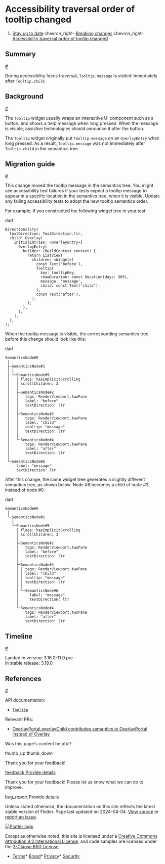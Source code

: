 Accessibility traversal order of tooltip changed
================================================

1. [Stay up to date](/release) chevron\_right- [Breaking changes](/release/breaking-changes) chevron\_right- [Accessibility traversal order of tooltip changed](/release/breaking-changes/tooltip-semantics-order)

Summary
-------

[#](#summary)

During accessibility focus traversal, `Tooltip.message` is visited immediately after `Tooltip.child`.

Background
----------

[#](#background)

The `Tooltip` widget usually wraps an interactive UI component such as a button, and shows a help message when long pressed. When the message is visible, assistive technologies should announce it after the button.

The `Tooltip` widget originally put `Tooltip.message` on an `OverlayEntry` when long pressed. As a result, `Tooltip.message` was not immediately after `Tooltip.child` in the semantics tree.

Migration guide
---------------

[#](#migration-guide)

This change moved the tooltip message in the semantics tree. You might see accessibility test failures if your tests expect a tooltip message to appear in a specific location in the semantics tree, when it is visible. Update any failing accessibility tests to adopt the new tooltip semantics order.

For example, if you constructed the following widget tree in your test:

dart

```
Directionality(
  textDirection: TextDirection.ltr,
  child: Overlay(
    initialEntries: <OverlayEntry>[
      OverlayEntry(
        builder: (BuildContext context) {
          return ListView(
            children: <Widget>[
              const Text('before'),
              Tooltip(
                key: tooltipKey,
                showDuration: const Duration(days: 365),
                message: 'message',
                child: const Text('child'),
              ),
              const Text('after'),
            ],
          );
        },
      ),
    ],
  ),
);
```

When the tooltip message is visible, the corresponding semantics tree before this change should look like this:

dart

```
SemanticsNode#0
 │
 ├─SemanticsNode#1
 │ │
 │ └─SemanticsNode#5
 │   │ flags: hasImplicitScrolling
 │   │ scrollChildren: 3
 │   │
 │   ├─SemanticsNode#2
 │   │   tags: RenderViewport.twoPane
 │   │   label: "before"
 │   │   textDirection: ltr
 │   │
 │   ├─SemanticsNode#3
 │   │   tags: RenderViewport.twoPane
 │   │   label: "child"
 │   │   tooltip: "message"
 │   │   textDirection: ltr
 │   │
 │   └─SemanticsNode#4
 │       tags: RenderViewport.twoPane
 │       label: "after"
 │       textDirection: ltr
 │
 └─SemanticsNode#6
     label: "message"
     textDirection: ltr
```

After this change, the same widget tree generates a slightly different semantics tree, as shown below. Node #6 becomes a child of node #3, instead of node #0.

dart

```
SemanticsNode#0
 │
 └─SemanticsNode#1
   │
   └─SemanticsNode#5
     │ flags: hasImplicitScrolling
     │ scrollChildren: 3
     │
     ├─SemanticsNode#2
     │   tags: RenderViewport.twoPane
     │   label: "before"
     │   textDirection: ltr
     │
     ├─SemanticsNode#3
     │ │ tags: RenderViewport.twoPane
     │ │ label: "child"
     │ │ tooltip: "message"
     │ │ textDirection: ltr
     │ │
     │ └─SemanticsNode#6
     │     label: "message"
     │     textDirection: ltr
     │
     └─SemanticsNode#4
         tags: RenderViewport.twoPane
         label: "after"
         textDirection: ltr
```

Timeline
--------

[#](#timeline)

Landed in version: 3.16.0-11.0.pre  
 In stable release: 3.19.0

References
----------

[#](#references)

API documentation:

* [`Tooltip`](https://api.flutter.dev/flutter/material/Tooltip-class.html)

Relevant PRs:

* [OverlayPortal.overlayChild contributes semantics to OverlayPortal instead of Overlay](https://github.com/flutter/flutter/pull/134921)

Was this page's content helpful?

thumb\_up thumb\_down

Thank you for your feedback!

 [feedback Provide details](https://github.com/flutter/website/issues/new?template=1_page_issue.yml&&page-url=https://docs.flutter.dev/release/breaking-changes/tooltip-semantics-order/&page-source=https://github.com/flutter/website/tree/main/src/content/release/breaking-changes/tooltip-semantics-order.md)

Thank you for your feedback! Please let us know what we can do to improve.

 [bug\_report Provide details](https://github.com/flutter/website/issues/new?template=1_page_issue.yml&&page-url=https://docs.flutter.dev/release/breaking-changes/tooltip-semantics-order/&page-source=https://github.com/flutter/website/tree/main/src/content/release/breaking-changes/tooltip-semantics-order.md)

Unless stated otherwise, the documentation on this site reflects the latest stable version of Flutter. Page last updated on 2024-04-04. [View source](https://github.com/flutter/website/tree/main/src/content/release/breaking-changes/tooltip-semantics-order.md) or [report an issue](https://github.com/flutter/website/issues/new?template=1_page_issue.yml&&page-url=https://docs.flutter.dev/release/breaking-changes/tooltip-semantics-order/&page-source=https://github.com/flutter/website/tree/main/src/content/release/breaking-changes/tooltip-semantics-order.md "Report an issue with this page").

[![Flutter logo](/assets/images/branding/flutter/logo+text/horizontal/white.svg)](https://flutter.dev)

Except as otherwise noted, this site is licensed under a [Creative Commons Attribution 4.0 International License](https://creativecommons.org/licenses/by/4.0/), and code samples are licensed under the [3-Clause BSD License](https://opensource.org/licenses/BSD-3-Clause).

* [Terms](/tos "Terms of use")* [Brand](/brand "Brand usage guidelines")* [Privacy](https://policies.google.com/privacy "Privacy policy")* [Security](/security "Security philosophy and practices")

   